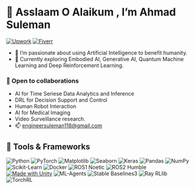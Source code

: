 # 🤝 Asslaam O Alaikum , I’m Ahmad Suleman
[![Upwork](https://img.shields.io/badge/Upwork-6fda44?logo=upwork&logoColor=white)](https://www.upwork.com/freelancers/ahmadsuleman?mp_source=share)
[![Fiverr](https://img.shields.io/badge/Fiverr-1DBF73?logo=fiverr&logoColor=white)](https://www.fiverr.com/ahmad_suleman?public_mode=true)

- 👀 I’m passionate about using Artificial Intelligence to benefit humanity.
- 🌱 Currently exploring Embodied AI, Generative AI, Quantum Machine Learning and Deep Reinforcement Learning.
### 💞️ Open to collaborations
  -   AI for Time Seriese Data Analytics and Inference
  -   DRL for Decision Support and Control  
  -   Human Robot Interaction
  -   AI for Medical Imaging 
  -   Video Surveillance research.
- 📫 engineersuleman118@gmail.com
## 🔧 Tools & Frameworks 

![Python](https://img.shields.io/badge/Python-blue?logo=python&logoColor=white)
![PyTorch](https://img.shields.io/badge/PyTorch-EE4C2C?logo=pytorch&logoColor=white)
![Matplotlib](https://img.shields.io/badge/Matplotlib-ff69b4?logo=python&logoColor=white)
![Seaborn](https://img.shields.io/badge/Seaborn-3776AB?logo=python&logoColor=white)
![Keras](https://img.shields.io/badge/Keras-D00000?logo=keras&logoColor=white)
![Pandas](https://img.shields.io/badge/Pandas-150458?logo=pandas&logoColor=white)
![NumPy](https://img.shields.io/badge/NumPy-013243?logo=numpy&logoColor=white)
![Scikit-Learn](https://img.shields.io/badge/Scikit--Learn-F7931E?logo=scikitlearn&logoColor=white)
![Docker](https://img.shields.io/badge/Docker-2496ED?logo=docker&logoColor=white)
![ROS1 Noetic](https://img.shields.io/badge/ROS1-Noetic-blue?logo=ros)
![ROS2 Humble](https://img.shields.io/badge/ROS2-Humble-brightgreen?logo=ros)
[![Made with Unity](https://img.shields.io/badge/Unity3D-57b9d3.svg?style=flat&logo=unity)](https://unity.com)
![ML-Agents](https://img.shields.io/badge/ML--Agents-0D96F6?logo=unity&logoColor=white)
![Stable Baselines3](https://img.shields.io/badge/Stable--Baselines3-FF9900?logo=python&logoColor=white)
![Ray RLlib](https://img.shields.io/badge/Ray--RLlib-0033A0?logo=ray&logoColor=white)
![TorchRL](https://img.shields.io/badge/TorchRL-EE4C2C?logo=pytorch&logoColor=white)





<!---
eagle-Ji/eagle-Ji is a ✨ special ✨ repository because its `README.md` (this file) appears on your GitHub profile.
You can click the Preview link to take a look at your changes.
--->
